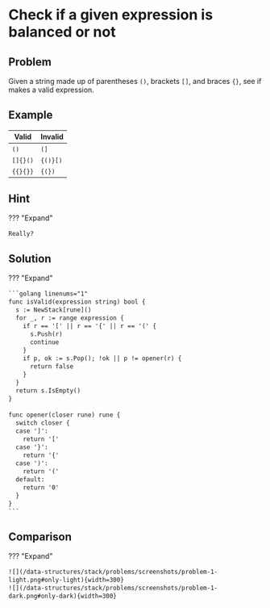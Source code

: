 # Check if a given expression is balanced or not

<style>
.md-logo img {
  content: url('/data-structures/stack/stack.svg');
}

:root [data-md-color-scheme=slate] .md-logo img  {
  content: url('/data-structures/stack/stack.svg');
}
</style>

## Problem

Given a string made up of parentheses `()`, brackets `[]`, and braces `{}`, see if makes a valid expression.

## Example

| Valid    | Invalid  |
| -------- | -------- |
| `()`     | `(]`     |
| `[]{}()` | `{()}[)` |
| `{{}{}}` | `{(})`   |

## Hint

??? "Expand"

    Really?

## Solution

??? "Expand"

    ```golang linenums="1"
    func isValid(expression string) bool {
      s := NewStack[rune]()
      for _, r := range expression {
        if r == '[' || r == '{' || r == '(' {
          s.Push(r)
          continue
        }
        if p, ok := s.Pop(); !ok || p != opener(r) {
          return false
        }
      }
      return s.IsEmpty()
    }

    func opener(closer rune) rune {
      switch closer {
      case ']':
        return '['
      case '}':
        return '{'
      case ')':
        return '('
      default:
        return '0'
      }
    }
    ```

## Comparison

??? "Expand"

    ![](/data-structures/stack/problems/screenshots/problem-1-light.png#only-light){width=300}
    ![](/data-structures/stack/problems/screenshots/problem-1-dark.png#only-dark){width=300}
